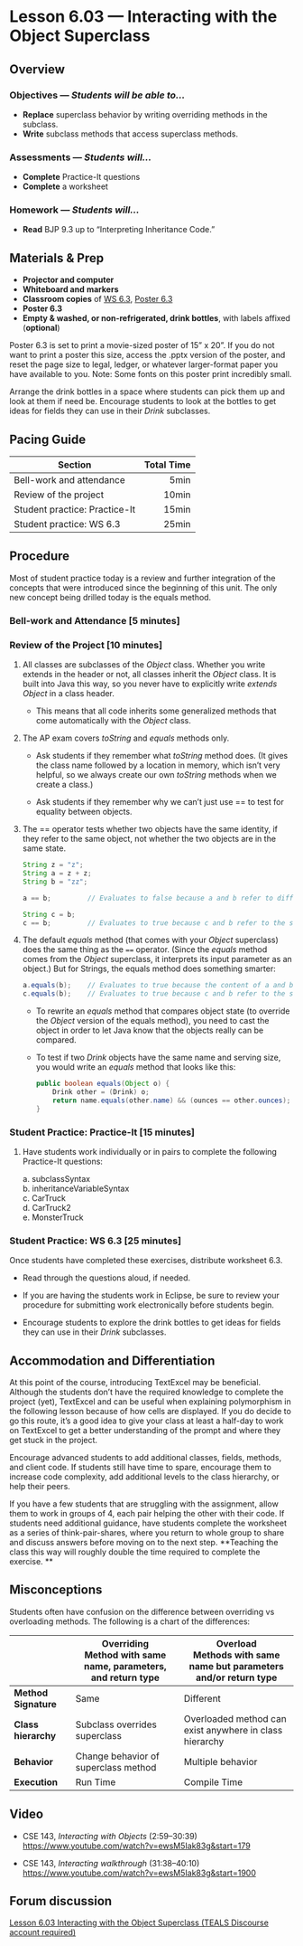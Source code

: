 Lesson 6.03 — Interacting with the Object Superclass
====================================================================================================

Overview
--------
### Objectives — _Students will be able to…_
- **Replace** superclass behavior by writing overriding methods in the subclass.
- **Write** subclass methods that access superclass methods.

### Assessments — _Students will…_
- **Complete** Practice-It questions
- **Complete** a worksheet

### Homework — _Students will…_
- **Read** BJP 9.3 up to “Interpreting Inheritance Code.”


Materials & Prep
----------------
- **Projector and computer**
- **Whiteboard and** **markers**
- **Classroom copies** of [WS 6.3], [Poster 6.3]
- **Poster 6.3**
- **Empty & washed, or non-refrigerated, drink bottles**, with labels affixed (**optional**)

Poster 6.3 is set to print a movie-sized poster of 15” x 20”. If you do not want to print a poster
this size, access the .pptx version of the poster, and reset the page size to legal, ledger, or
whatever larger-format paper you have available to you. Note: Some fonts on this poster print
incredibly small.

Arrange the drink bottles in a space where students can pick them up and look at them if need be.
Encourage students to look at the bottles to get ideas for fields they can use in their *Drink*
subclasses.


Pacing Guide
------------
| Section                       | Total Time |
|-------------------------------|-----------:|
| Bell-work and attendance      |       5min |
| Review of the project         |      10min |
| Student practice: Practice-It |      15min |
| Student practice: WS 6.3      |      25min |


Procedure
---------
Most of student practice today is a review and further integration of the concepts that were
introduced since the beginning of this unit. The only new concept being drilled today is the equals
method.

### Bell-work and Attendance \[5 minutes\]

### Review of the Project \[10 minutes\]
1. All classes are subclasses of the *Object* class. Whether you write extends in the header or not,
   all classes inherit the *Object* class. It is built into Java this way, so you never have to
   explicitly write *extends Object* in a class header.

   - This means that all code inherits some generalized methods that come automatically with the
     *Object* class.

2. The AP exam covers *toString* and *equals* methods only.

   - Ask students if they remember what *toString* method does. (It gives the class name followed
     by a location in memory, which isn’t very helpful, so we always create our own *toString*
     methods when we create a class.)

   - Ask students if they remember why we can’t just use == to test for equality between objects.

3. The == operator tests whether two objects have the same identity, if they refer to the same
   object, not whether the two objects are in the same state.

   ``` Java
   String z = "z";
   String a = z + z;
   String b = "zz";

   a == b;         // Evaluates to false because a and b refer to different Strings

   String c = b;
   c == b;         // Evaluates to true because c and b refer to the same String
   ```

4. The default *equals* method (that comes with your *Object* superclass) does the same thing as the
   `==` operator. (Since the *equals* method comes from the *Object* superclass, it interprets its
   input parameter as an object.) But for Strings, the equals method does something smarter:

   ``` Java
   a.equals(b);    // Evaluates to true because the content of a and b are the same "zz"
   c.equals(b);    // Evaluates to true because c and b refer to the same String
   ```

   - To rewrite an *equals* method that compares object state (to override the *Object* version of
     the equals method), you need to cast the object in order to let Java know that the objects
     really can be compared.

   - To test if two *Drink* objects have the same name and serving size, you would write an *equals*
     method that looks like this:

     ``` Java
     public boolean equals(Object o) {
         Drink other = (Drink) o;
         return name.equals(other.name) && (ounces == other.ounces);
     }
     ```

### Student Practice: Practice-It \[15 minutes\]
1. Have students work individually or in pairs to complete the following Practice-It questions:

   a. subclassSyntax<br>
   b. inheritanceVariableSyntax<br>
   c. CarTruck<br>
   d. CarTruck2<br>
   e. MonsterTruck

### Student Practice: WS 6.3 \[25 minutes\]
Once students have completed these exercises, distribute worksheet 6.3.

- Read through the questions aloud, if needed.

- If you are having the students work in Eclipse, be sure to review your procedure for submitting
  work electronically before students begin.

- Encourage students to explore the drink bottles to get ideas for fields they can use in their
  *Drink* subclasses.


Accommodation and Differentiation
---------------------------------
At this point of the course, introducing TextExcel may be beneficial. Although the students don’t
have the required knowledge to complete the project (yet), TextExcel and can be useful when
explaining polymorphism in the following lesson because of how cells are displayed. If you do decide
to go this route, it’s a good idea to give your class at least a half-day to work on TextExcel to
get a better understanding of the prompt and where they get stuck in the project.

Encourage advanced students to add additional classes, fields, methods, and client code. If students
still have time to spare, encourage them to increase code complexity, add additional levels to the
class hierarchy, or help their peers.

If you have a few students that are struggling with the assignment, allow them to work in groups of
4, each pair helping the other with their code. If students need additional guidance, have students
complete the worksheet as a series of think-pair-shares, where you return to whole group to share
and discuss answers before moving on to the next step. **Teaching the class this way will roughly
double the time required to complete the exercise. **


Misconceptions
--------------
Students often have confusion on the difference between overriding vs overloading methods. The
following is a chart of the differences:

|   | Overriding<br>Method with same name, parameters, and return type | Overload<br>Methods with same name but parameters and/or return type
|---|---|---
| **Method Signature** | Same                                 | Different
| **Class hierarchy**  | Subclass overrides superclass        | Overloaded method can exist anywhere in class hierarchy
| **Behavior**         | Change behavior of superclass method | Multiple behavior
| **Execution**        | Run Time                             | Compile Time


Video
-----
- CSE 143, _Interacting with Objects_ (2:59–30:39)<br>
  <https://www.youtube.com/watch?v=ewsM5Iak83g&start=179>

- CSE 143, _Interacting walkthrough_ (31:38–40:10)<br>
  <https://www.youtube.com/watch?v=ewsM5Iak83g&start=1900>


Forum discussion
----------------
[Lesson 6.03 Interacting with the Object Superclass (TEALS Discourse account required)](http://forums.tealsk12.org/c/unit-6/6-03-interacting-with-the-object-superclass)


[WS 6.3]:   https://raw.githubusercontent.com/TEALSK12/apcsa-public/master/curriculum/Unit6/WS%206.3.docx
[Poster 6.3]:    https://raw.githubusercontent.com/TEALSK12/apcsa-public/master/curriculum/Unit6/Poster%206.3.pptx
